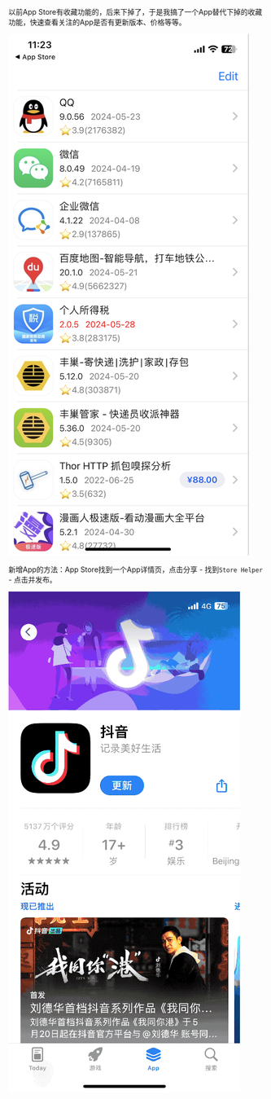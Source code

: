 以前App Store有收藏功能的，后来下掉了，于是我搞了一个App替代下掉的收藏功能，快速查看关注的App是否有更新版本、价格等等。

![screenshot](./Media/screenshot.png)


新增App的方法：App Store找到一个App详情页，点击分享 - 找到`Store Helper` - 点击并发布。

![append_app](./Media/append_app.gif)